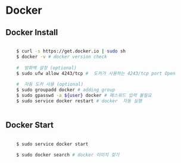 
# Docker 

## Docker Install

~~~bash

	$ curl -s https://get.docker.io | sudo sh
	$ docker -v # docker version check
	
	#  방화벽 설정 (optional)
	$ sudo ufw allow 4243/tcp #  도커가 사용하는 4243/tcp port Open
	
	#  자동 도커 사용 (optional)
	$ sudo groupadd docker # adding group
	$ sudo gpasswd -a ${user} docker # 패스워드 입력 불필요
	$ sudo service docker restart # docker  자동 실행
	
~~~

## Docker Start

~~~ bash 
	
	$ sudo service docker start

	$ sudo docker search # docker 이미지 찾기
	
	
~~~
